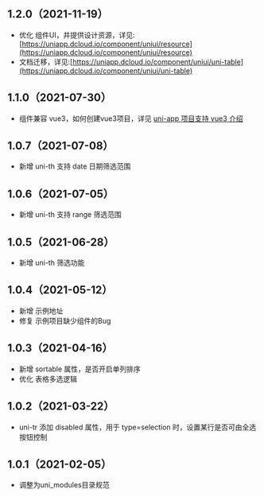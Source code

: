 ## 1.2.0（2021-11-19）

-   优化 组件UI，并提供设计资源，详见:[https://uniapp.dcloud.io/component/uniui/resource](https://uniapp.dcloud.io/component/uniui/resource)
-   文档迁移，详见:[https://uniapp.dcloud.io/component/uniui/uni-table](https://uniapp.dcloud.io/component/uniui/uni-table)

## 1.1.0（2021-07-30）

-   组件兼容 vue3，如何创建vue3项目，详见 [uni-app 项目支持 vue3 介绍](https://ask.dcloud.net.cn/article/37834)

## 1.0.7（2021-07-08）

-   新增 uni-th 支持 date 日期筛选范围

## 1.0.6（2021-07-05）

-   新增 uni-th 支持 range 筛选范围

## 1.0.5（2021-06-28）

-   新增 uni-th 筛选功能

## 1.0.4（2021-05-12）

-   新增 示例地址
-   修复 示例项目缺少组件的Bug

## 1.0.3（2021-04-16）

-   新增 sortable 属性，是否开启单列排序
-   优化 表格多选逻辑

## 1.0.2（2021-03-22）

-   uni-tr 添加 disabled 属性，用于 type=selection 时，设置某行是否可由全选按钮控制

## 1.0.1（2021-02-05）

-   调整为uni_modules目录规范
